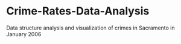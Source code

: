 # Crime-Rates-Data-Analysis
Data structure analysis and visualization of crimes in Sacramento in January 2006 
